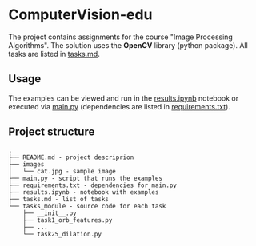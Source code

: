 # ComputerVision-edu

The project contains assignments for the course "Image Processing Algorithms". The solution uses the **OpenCV** library (python package).
All tasks are listed in [tasks.md](./tasks.md).

## Usage
The examples can be viewed and run in the [results.ipynb](./results.ipynb) notebook or executed via [main.py](./main.py) (dependencies are listed in [requirements.txt](./requirements.txt)).

## Project structure
```
.
├── README.md - project descriprion
├── images 
│   └── cat.jpg - sample image
├── main.py - script that runs the examples
├── requirements.txt - dependencies for main.py
├── results.ipynb - notebook with examples
├── tasks.md - list of tasks
└── tasks_module - source code for each task
    ├── __init__.py
    ├── task1_orb_features.py
    ├── ...
    └── task25_dilation.py
```